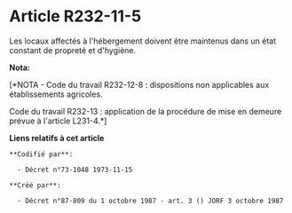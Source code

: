 # Article R232-11-5

Les locaux affectés à l'hébergement doivent être maintenus dans un état constant de propreté et d'hygiène.

**Nota:**

[*NOTA - Code du travail R232-12-8 : dispositions non applicables aux établissements agricoles.

Code du travail R232-13 : application de la procédure de mise en demeure prévue à l'article L231-4.*]

**Liens relatifs à cet article**

	**Codifié par**:

	  - Décret n°73-1048 1973-11-15

	**Créé par**:

	  - Décret n°87-809 du 1 octobre 1987 - art. 3 () JORF 3 octobre 1987
